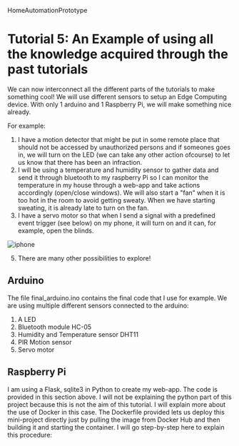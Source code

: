  HomeAutomationPrototype

# Tutorial 5: An Example of using all the knowledge acquired through the past tutorials

We can now interconnect all the different parts of the tutorials to make something cool!
We will use different sensors to setup an Edge Computing device. With only 1 arduino and 1 Raspberry Pi, we will make something nice already. 

For example:
1. I have a motion detector that might be put in some remote place that should not be accessed by unauthorized persons and if someones goes in, we will turn on the LED (we can take any other action ofcourse) to let us know that there has been an infraction.
2. I will be using a temperature and humidity sensor to gather data and send it through bluetooth to my raspberry Pi so I can monitor the temperature in my house through a web-app and take actions accordingly (open/close windows). We will also start a "fan" when it is too hot in the room to avoid getting sweaty. When we have starting sweating, it is already late to turn on the fan. 
3. I have a servo motor so that when I send a signal with a predefined event trigger (see below) on my phone, it will turn on and it can, for example, open the blinds.

![iphone](https://github.com/Mogreine29/HomeAutomationPrototype/assets/71849675/13ac67fe-a9f6-4ac4-bccb-86ad287b7764)


5. There are many other possibilities to explore!

## Arduino
The file final_arduino.ino contains the final code that I use for example. We are using multiple different sensors connected to the arduino:
1. A LED
2. Bluetooth module HC-05
3. Humidity and Temperature sensor DHT11
4. PIR Motion sensor 
5. Servo motor

## Raspberry Pi
I am using a Flask, sqlite3 in Python to create my web-app. The code is provided in this section above. 
I will not be explaining the python part of this project because this is not the aim of this tutorial. I will explain more about the use of Docker in this case. 
The Dockerfile provided lets us deploy this mini-project directly just by pulling the image from Docker Hub and then building it and starting the container.
I will go step-by-step here to explain this procedure:
